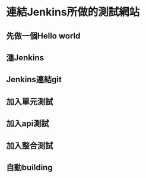 # 連結Jenkins所做的測試網站

## 先做一個Hello world
## 湩Jenkins
## Jenkins連結git
## 加入單元測試
## 加入api測試
## 加入整合測試
## 自動building
